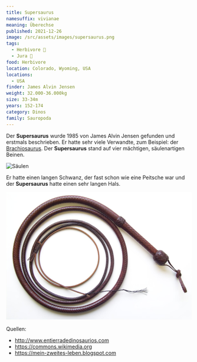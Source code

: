 ```yaml
---
title: Supersaurus
namesuffix: vivianae
meaning: Überechse
published: 2021-12-26
image: /src/assets/images/supersaurus.png
tags:
  - Herbivore 🌿
  - Jura 🦴
food: Herbivore
location: Colorado, Wyoming, USA
locations:
  - USA
finder: James Alvin Jensen
weight: 32.000-36.000kg
size: 33-34m
years: 152-174
category: Dinos
family: Sauropoda
---
```

Der **Supersaurus** wurde 1985 von James Alvin Jensen gefunden und erstmals beschrieben. Er hatte sehr viele Verwandte, zum Beispiel: der [Brachiosaurus](/dinos/bachiosuarus). Der **Supersaurus** stand auf vier mächtigen, säulenartigen Beinen.

![Säulen](/src/assets/images/säulen.jpg)

Er hatte einen langen Schwanz, der fast schon wie eine Peitsche war und der **Supersaurus** hatte einen sehr langen Hals.

![Peitsche](/src/assets/images/peitsche.png)

Quellen:

* <http://www.entierradedinosaurios.com>
* <https://commons.wikimedia.org>
* <https://mein-zweites-leben.blogspot.com>
